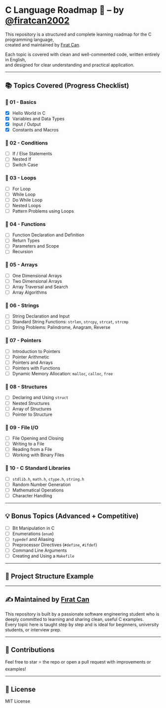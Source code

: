 # C Language Roadmap 🚀 – by [@firatcan2002](https://github.com/firatcan2002)

This repository is a structured and complete learning roadmap for the C programming language,  
created and maintained by [Fırat Can](https://github.com/firatcan2002).  

Each topic is covered with clean and well-commented code, written entirely in English,  
and designed for clear understanding and practical application.

---

## 📚 Topics Covered (Progress Checklist)

### 📁 01 - Basics
- [x] Hello World in C
- [x] Variables and Data Types
- [x] Input / Output
- [x] Constants and Macros

### 📁 02 - Conditions
- [ ] If / Else Statements
- [ ] Nested If
- [ ] Switch Case

### 📁 03 - Loops
- [ ] For Loop
- [ ] While Loop
- [ ] Do While Loop
- [ ] Nested Loops
- [ ] Pattern Problems using Loops

### 📁 04 - Functions
- [ ] Function Declaration and Definition
- [ ] Return Types
- [ ] Parameters and Scope
- [ ] Recursion

### 📁 05 - Arrays
- [ ] One Dimensional Arrays
- [ ] Two Dimensional Arrays
- [ ] Array Traversal and Search
- [ ] Array Algorithms

### 📁 06 - Strings
- [ ] String Declaration and Input
- [ ] Standard String Functions: `strlen`, `strcpy`, `strcat`, `strcmp`
- [ ] String Problems: Palindrome, Anagram, Reverse

### 📁 07 - Pointers
- [ ] Introduction to Pointers
- [ ] Pointer Arithmetic
- [ ] Pointers and Arrays
- [ ] Pointers with Functions
- [ ] Dynamic Memory Allocation: `malloc`, `calloc`, `free`

### 📁 08 - Structures
- [ ] Declaring and Using `struct`
- [ ] Nested Structures
- [ ] Array of Structures
- [ ] Pointer to Structure

### 📁 09 - File I/O
- [ ] File Opening and Closing
- [ ] Writing to a File
- [ ] Reading from a File
- [ ] Working with Binary Files

### 📁 10 - C Standard Libraries
- [ ] `stdlib.h`, `math.h`, `ctype.h`, `string.h`
- [ ] Random Number Generation
- [ ] Mathematical Operations
- [ ] Character Handling

---

## 💡 Bonus Topics (Advanced + Competitive)
- [ ] Bit Manipulation in C
- [ ] Enumerations (`enum`)
- [ ] `typedef` and Aliasing
- [ ] Preprocessor Directives (`#define`, `#ifdef`)
- [ ] Command Line Arguments
- [ ] Creating and Using a `Makefile`

---

## 📁 Project Structure Example


---

## ✍️ Maintained by [Fırat Can](https://github.com/firatcan2002)

This repository is built by a passionate software engineering student who is  
deeply committed to learning and sharing clean, useful C examples.  
Every topic here is taught step by step and is ideal for beginners, university students, or interview prep.

---

## 🌟 Contributions

Feel free to star ⭐ the repo or open a pull request with improvements or examples!

---

## 🔗 License

MIT License
